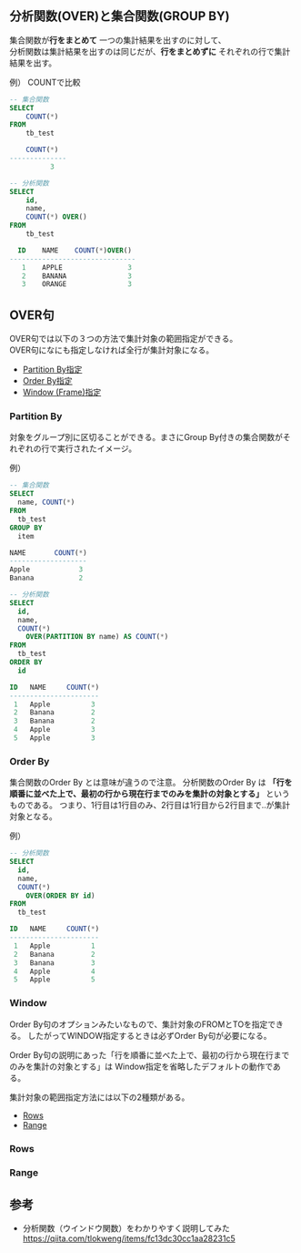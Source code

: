 ## 分析関数(OVER)と集合関数(GROUP BY)
集合関数が**行をまとめて** 一つの集計結果を出すのに対して、  
分析関数は集計結果を出すのは同じだが、**行をまとめずに** それぞれの行で集計結果を出す。

例） COUNTで比較
```sql
-- 集合関数
SELECT
    COUNT(*)
FROM
    tb_test

    COUNT(*)
--------------
          3
```

```sql
-- 分析関数
SELECT
    id,
    name,
    COUNT(*) OVER()
FROM
    tb_test

  ID    NAME    COUNT(*)OVER()
-------------------------------
   1    APPLE                3
   2    BANANA               3
   3    ORANGE               3
```

## OVER句
OVER句では以下の３つの方法で集計対象の範囲指定ができる。  
OVER句になにも指定しなければ全行が集計対象になる。

- [Partition By指定](#PartitionBy)
- [Order By指定](#OrderBy)
- [Window (Frame)指定](#Window)

### Partition By
 対象をグループ別に区切ることができる。まさにGroup By付きの集合関数がそれぞれの行で実行されたイメージ。

例）
```sql
-- 集合関数
SELECT
  name, COUNT(*)
FROM
  tb_test
GROUP BY
  item

NAME       COUNT(*)
-------------------
Apple            3
Banana           2
```

```sql
-- 分析関数
SELECT 
  id, 
  name,
  COUNT(*)
    OVER(PARTITION BY name) AS COUNT(*)
FROM
  tb_test
ORDER BY 
  id

ID   NAME     COUNT(*)
---------------------- 
 1   Apple          3
 2   Banana         2
 3   Banana         2
 4   Apple          3
 5   Apple          3
```
### Order By
集合関数のOrder By とは意味が違うので注意。
分析関数のOrder By は **「行を順番に並べた上で、最初の行から現在行までのみを集計の対象とする」**
というものである。
つまり、1行目は1行目のみ、2行目は1行目から2行目まで..が集計対象となる。

例）
```sql
-- 分析関数
SELECT
  id,
  name,
  COUNT(*)
    OVER(ORDER BY id)
FROM
  tb_test

ID   NAME     COUNT(*)
---------------------- 
 1   Apple          1
 2   Banana         2
 3   Banana         3
 4   Apple          4
 5   Apple          5
```

### Window
Order By句のオプションみたいなもので、集計対象のFROMとTOを指定できる。
したがってWINDOW指定するときは必ずOrder By句が必要になる。

Order By句の説明にあった「行を順番に並べた上で、最初の行から現在行までのみを集計の対象とする」は
Window指定を省略したデフォルトの動作である。

集計対象の範囲指定方法には以下の2種類がある。
- [Rows](#Rows)
- [Range](#Range)

### Rows

### Range

## 参考
- 分析関数（ウインドウ関数）をわかりやすく説明してみた  
https://qiita.com/tlokweng/items/fc13dc30cc1aa28231c5
